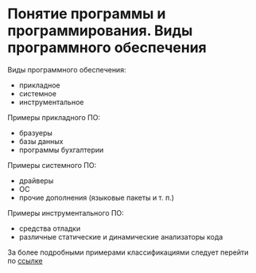 # Понятие программы и программирования. Виды программного обеспечения

Виды программного обеспечения:
- прикладное
- системное
- инструментальное

Примеры прикладного ПО:
- бразуеры
- базы данных
- программы бухгалтерии

Примеры системного ПО:
- драйверы
- ОС
- прочие дополнения (языковые пакеты и т. п.)

Примеры инструментального ПО:
- средства отладки
- различные статические и динамические анализаторы кода

За более подробными примерами классификациями следует перейти по [ссылке](https://ru.wikipedia.org/wiki/Программное_обеспечение#Классификация_ПО)
